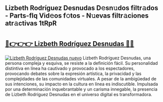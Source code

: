 ## Lizbeth Rodríguez Desnudas D𝚎sn𝚞dos filtr𝚊dos - Parts-fIq Vid𝚎os f𝚘tos - N𝚞evas filtr𝚊ciones atr𝚊ctivas 1tRpR

# <h2><a href="http://mb5nfsf.tromn.icu/?c=Lizbeth+Rodr%c3%adguez+Desnudas">🔗👉👉👉 Lizbeth Rodríguez Desnudas 🔗🔗</a></h2>

[![Lizbeth Rodríguez Desnudas nuevo](https://i.imgur.com/pEAQMta.gif)](http://mb5nfsf.tromn.icu/?c=Lizbeth+Rodr%c3%adguez+Desnudas)
Lizbeth Rodríguez Desnudas, una persona compleja y esquiva, se resiste a la definición fácil. Su personalidad distintiva en línea ha cautivado y provocado a los espectadores, provocando debates sobre la expresión artística, la privacidad y las complejidades de las comunidades virtuales. A pesar de la ambigüedad de sus intenciones, su impacto en la cultura en línea es indiscutible. Impulsada por una determinación inquebrantable y un carisma innegable, la presencia de Lizbeth Rodríguez Desnudas en el universo digital es transformadora.
